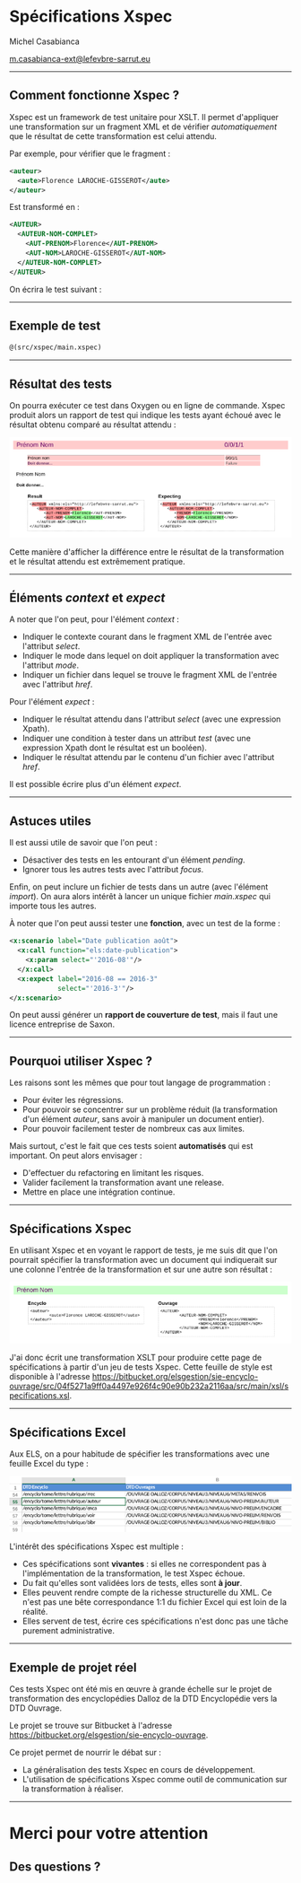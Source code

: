 Spécifications Xspec
====================

Michel Casabianca

m.casabianca-ext@lefevbre-sarrut.eu

---
Comment fonctionne Xspec ?
--------------------------

Xspec est un framework de test unitaire pour XSLT. Il permet d'appliquer une transformation sur un fragment XML et de vérifier *automatiquement* que le résultat de cette transformation est celui attendu.

Par exemple, pour vérifier que le fragment :

```xml
<auteur>
  <aute>Florence LAROCHE-GISSEROT</aute>
</auteur>
```

Est transformé en :

```xml
<AUTEUR>
  <AUTEUR-NOM-COMPLET>
    <AUT-PRENOM>Florence</AUT-PRENOM>
    <AUT-NOM>LAROCHE-GISSEROT</AUT-NOM>
  </AUTEUR-NOM-COMPLET>
</AUTEUR>
```

On écrira le test suivant :

---
Exemple de test
---------------

```xml
@(src/xspec/main.xspec)
```

---
Résultat des tests
------------------

On pourra exécuter ce test dans Oxygen ou en ligne de commande. Xspec produit alors un rapport de test qui indique les tests ayant échoué avec le résultat obtenu comparé au résultat attendu :

![Test en échec](img/echec-test.png)

Cette manière d'afficher la différence entre le résultat de la transformation et le résultat attendu est extrêmement pratique.

---
Éléments *context* et *expect*
------------------------------

A noter que l'on peut, pour l'élément *context* :

- Indiquer le contexte courant dans le fragment XML de l'entrée avec l'attribut *select*.
- Indiquer le mode dans lequel on doit appliquer la transformation avec l'attribut *mode*.
- Indiquer un fichier dans lequel se trouve le fragment XML de l'entrée avec l'attribut *href*.

Pour l'élément *expect* :

- Indiquer le résultat attendu dans l'attribut *select* (avec une expression Xpath).
- Indiquer une condition à tester dans un attribut *test* (avec une expression Xpath dont le résultat est un booléen).
- Indiquer le résultat attendu par le contenu d'un fichier avec l'attribut *href*.

Il est possible écrire plus d'un élément *expect*.

---
Astuces utiles
--------------

Il est aussi utile de savoir que l'on peut :

- Désactiver des tests en les entourant d'un élément *pending*.
- Ignorer tous les autres tests avec l'attribut *focus*.

Enfin, on peut inclure un fichier de tests dans un autre (avec l'élément *import*). On aura alors intérêt à lancer un unique fichier *main.xspec* qui importe tous les autres.

À noter que l'on peut aussi tester une **fonction**, avec un test de la forme :

```xml
<x:scenario label="Date publication août">
  <x:call function="els:date-publication">
    <x:param select="'2016-08'"/>
  </x:call>
  <x:expect label="2016-08 == 2016-3"
            select="'2016-3'"/>
</x:scenario>
```

On peut aussi générer un **rapport de couverture de test**, mais il faut une licence entreprise de Saxon.

---
Pourquoi utiliser Xspec ?
-------------------------

Les raisons sont les mêmes que pour tout langage de programmation :

- Pour éviter les régressions.
- Pour pouvoir se concentrer sur un problème réduit (la transformation d'un élément *auteur*, sans avoir à manipuler un document entier).
- Pour pouvoir facilement tester de nombreux cas aux limites.

Mais surtout, c'est le fait que ces tests soient **automatisés** qui est important. On peut alors envisager :

- D'effectuer du refactoring en limitant les risques.
- Valider facilement la transformation avant une release.
- Mettre en place une intégration continue.

---
Spécifications Xspec
--------------------

En utilisant Xspec et en voyant le rapport de tests, je me suis dit que l'on pourrait spécifier la transformation avec un document qui indiquerait sur une colonne l'entrée de la transformation et sur une autre son résultat :

![Spécifications](img/specifications.png)

J'ai donc écrit une transformation XSLT pour produire cette page de spécifications à partir d'un jeu de tests Xspec. Cette feuille de style est disponible à l'adresse <https://bitbucket.org/elsgestion/sie-encyclo-ouvrage/src/04f5271a9ff0a4497e926f4c90e90b232a2116aa/src/main/xsl/specifications.xsl>.

---
Spécifications Excel
--------------------

Aux ELS, on a pour habitude de spécifier les transformations avec une feuille Excel du type :

![Spécification Excel](img/excel.png)

L'intérêt des spécifications Xspec est multiple :

- Ces spécifications sont **vivantes** : si elles ne correspondent pas à l'implémentation de la transformation, le test Xspec échoue.
- Du fait qu'elles sont validées lors de tests, elles sont **à jour**.
- Elles peuvent rendre compte de la richesse structurelle du XML. Ce n'est pas une bête correspondance 1:1 du fichier Excel qui est loin de la réalité.
- Elles servent de test, écrire ces spécifications n'est donc pas une tâche purement administrative.

---
Exemple de projet réel
----------------------

Ces tests Xspec ont été mis en œuvre à grande échelle sur le projet de transformation des encyclopédies Dalloz de la DTD Encyclopédie vers la DTD Ouvrage.

Le projet se trouve sur Bitbucket à l'adresse <https://bitbucket.org/elsgestion/sie-encyclo-ouvrage>.

Ce projet permet de nourrir le débat sur :

- La généralisation des tests Xspec en cours de développement.
- L'utilisation de spécifications Xspec comme outil de communication sur la transformation à réaliser.

---
Merci pour votre attention
==========================

Des questions ?
---------------
